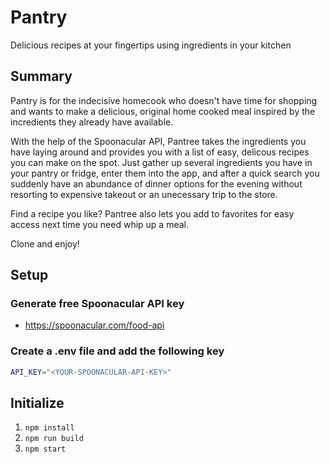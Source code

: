# Pantry
Delicious recipes at your fingertips using ingredients in your kitchen

## Summary ##
Pantry is for the indecisive homecook who doesn't have time for shopping and wants to make a delicious, original home cooked meal inspired by the incredients they already have available.

With the help of the Spoonacular API, Pantree takes the ingredients you have laying around and provides you with a list of easy, delicous recipes you can make on the spot. Just gather up several ingredients you have in your pantry or fridge, enter them into the app, and after a quick search you suddenly have an abundance of dinner options for the evening without resorting to expensive takeout or an unecessary trip to the store.

Find a recipe you like? Pantree also lets you add to favorites for easy access next time you need whip up a meal.

Clone and enjoy!

## Setup ##

### Generate free Spoonacular API key 
- https://spoonacular.com/food-api

### Create a .env file and add the following key
```bash
API_KEY="<YOUR-SPOONACULAR-API-KEY>"
```

## Initialize ##
1. `npm install`
2. `npm run build`
3. `npm start`
